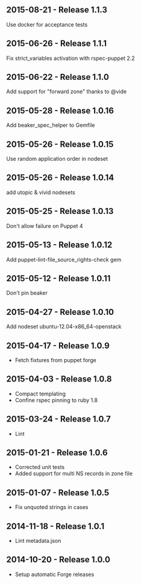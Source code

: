 ## 2015-08-21 - Release 1.1.3

Use docker for acceptance tests

## 2015-06-26 - Release 1.1.1

Fix strict_variables activation with rspec-puppet 2.2

## 2015-06-22 - Release 1.1.0

Add support for "forward zone" thanks to @vide

## 2015-05-28 - Release 1.0.16

Add beaker_spec_helper to Gemfile

## 2015-05-26 - Release 1.0.15

Use random application order in nodeset

## 2015-05-26 - Release 1.0.14

add utopic & vivid nodesets

## 2015-05-25 - Release 1.0.13

Don't allow failure on Puppet 4

## 2015-05-13 - Release 1.0.12

Add puppet-lint-file_source_rights-check gem

## 2015-05-12 - Release 1.0.11

Don't pin beaker

## 2015-04-27 - Release 1.0.10

Add nodeset ubuntu-12.04-x86_64-openstack

## 2015-04-17 - Release 1.0.9

- Fetch fixtures from puppet forge

## 2015-04-03 - Release 1.0.8

- Compact templating
- Confine rspec pinning to ruby 1.8

## 2015-03-24 - Release 1.0.7

- Lint

## 2015-01-21 - Release 1.0.6

- Corrected unit tests
- Added support for multi NS records in zone file

## 2015-01-07 - Release 1.0.5

- Fix unquoted strings in cases

## 2014-11-18 - Release 1.0.1

- Lint metadata.json

## 2014-10-20 - Release 1.0.0

- Setup automatic Forge releases
